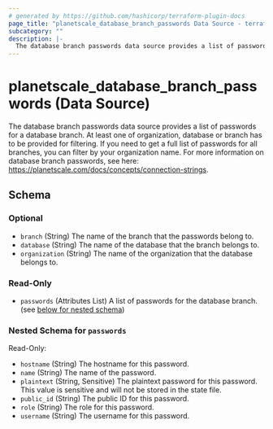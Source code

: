 ```yaml
---
# generated by https://github.com/hashicorp/terraform-plugin-docs
page_title: "planetscale_database_branch_passwords Data Source - terraform-provider-planetscale"
subcategory: ""
description: |-
  The database branch passwords data source provides a list of passwords for a database branch. At least one of organization, database or branch has to be provided for filtering. If you need to get a full list of passwords for all branches, you can filter by your organization name. For more information on database branch passwords, see here: https://planetscale.com/docs/concepts/connection-strings.
---
```


# planetscale_database_branch_passwords (Data Source)

The database branch passwords data source provides a list of passwords for a database branch. At least one of organization, database or branch has to be provided for filtering. If you need to get a full list of passwords for all branches, you can filter by your organization name. For more information on database branch passwords, see here: https://planetscale.com/docs/concepts/connection-strings.



<!-- schema generated by tfplugindocs -->
## Schema

### Optional

- `branch` (String) The name of the branch that the passwords belong to.
- `database` (String) The name of the database that the branch belongs to.
- `organization` (String) The name of the organization that the database belongs to.

### Read-Only

- `passwords` (Attributes List) A list of passwords for the database branch. (see [below for nested schema](#nestedatt--passwords))

<a id="nestedatt--passwords"></a>
### Nested Schema for `passwords`

Read-Only:

- `hostname` (String) The hostname for this password.
- `name` (String) The name of the password.
- `plaintext` (String, Sensitive) The plaintext password for this password. This value is sensitive and will not be stored in the state file.
- `public_id` (String) The public ID for this password.
- `role` (String) The role for this password.
- `username` (String) The username for this password.



